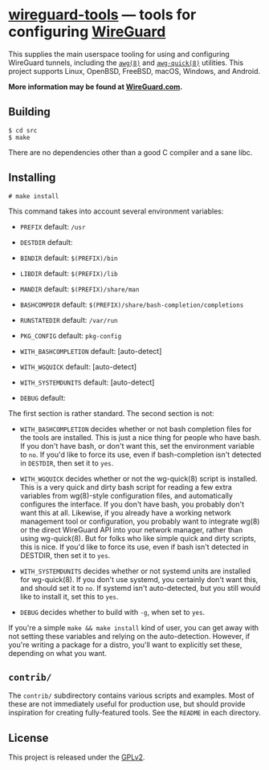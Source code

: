 # [wireguard-tools](https://git.zx2c4.com/wireguard-tools/about/) &mdash; tools for configuring [WireGuard](https://www.wireguard.com/)

This supplies the main userspace tooling for using and configuring WireGuard
tunnels, including the
[`awg(8)`](https://git.zx2c4.com/wireguard-tools/about/src/man/wg.8) and
[`awg-quick(8)`](https://git.zx2c4.com/wireguard-tools/about/src/man/wg-quick.8)
utilities. This project supports Linux, OpenBSD, FreeBSD, macOS, Windows, and
Android.

**More information may be found at [WireGuard.com](https://www.wireguard.com/).**

## Building

    $ cd src
    $ make

There are no dependencies other than a good C compiler and a sane libc.

## Installing

    # make install

This command takes into account several environment variables:

  * `PREFIX`               default: `/usr`
  * `DESTDIR`              default:
  * `BINDIR`               default: `$(PREFIX)/bin`
  * `LIBDIR`               default: `$(PREFIX)/lib`
  * `MANDIR`               default: `$(PREFIX)/share/man`
  * `BASHCOMPDIR`          default: `$(PREFIX)/share/bash-completion/completions`
  * `RUNSTATEDIR`          default: `/var/run`
  * `PKG_CONFIG`           default: `pkg-config`

  * `WITH_BASHCOMPLETION`  default: [auto-detect]
  * `WITH_WGQUICK`         default: [auto-detect]
  * `WITH_SYSTEMDUNITS`    default: [auto-detect]
  * `DEBUG`                default:

The first section is rather standard. The second section is not:

  * `WITH_BASHCOMPLETION` decides whether or not bash completion files for the
    tools are installed. This is just a nice thing for people who have bash.
    If you don't have bash, or don't want this, set the environment variable
    to `no`. If you'd like to force its use, even if bash-completion isn't
    detected in `DESTDIR`, then set it to `yes`.

  * `WITH_WGQUICK` decides whether or not the wg-quick(8) script is installed.
    This is a very quick and dirty bash script for reading a few extra
    variables from wg(8)-style configuration files, and automatically
    configures the interface. If you don't have bash, you probably don't want
    this at all. Likewise, if you already have a working network management
    tool or configuration, you probably want to integrate wg(8) or the direct
    WireGuard API into your network manager, rather than using wg-quick(8).
    But for folks who like simple quick and dirty scripts, this is nice. If you'd
    like to force its use, even if bash isn't detected in DESTDIR, then set it
    to `yes`.

  * `WITH_SYSTEMDUNITS` decides whether or not systemd units are installed for
    wg-quick(8). If you don't use systemd, you certainly don't want this, and
    should set it to `no`. If systemd isn't auto-detected, but you still would
    like to install it, set this to `yes`.

  * `DEBUG` decides whether to build with `-g`, when set to `yes`.

If you're a simple `make && make install` kind of user, you can get away with
not setting these variables and relying on the auto-detection. However, if
you're writing a package for a distro, you'll want to explicitly set these,
depending on what you want.

## `contrib/`

The `contrib/` subdirectory contains various scripts and examples. Most of these
are not immediately useful for production use, but should provide inspiration for
creating fully-featured tools. See the `README` in each directory.

## License

This project is released under the [GPLv2](COPYING).
